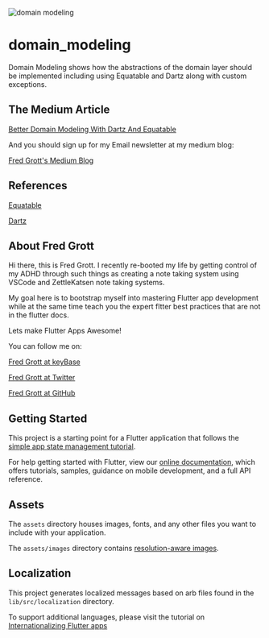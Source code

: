 ![domain modeling](./media/domain-modelingpng)

# domain_modeling

Domain Modeling shows how the abstractions of the domain layer should be implemented including using Equatable and Dartz along with custom exceptions.


## The Medium Article

[Better Domain Modeling With Dartz And Equatable](https://fredgrott.medium.com/better-domain-modeling-with-dartz-and-equatable-d3fd1948c814?sk=e3e337162bcff2b110273f4b8c8979c7)



And you should sign up for my Email newsletter at my medium blog:

[Fred Grott's Medium Blog](https://fredgrott.medium.com)

## References

[Equatable]()

[Dartz]()


## About Fred Grott

Hi there, this is Fred Grott. I recently re-booted my life by getting control of my ADHD through such things as creating a note taking system using VSCode and ZettleKatsen note taking systems. 

My goal here is to bootstrap myself into mastering Flutter app development while at the same time teach you the expert fltter best practices that are not in the flutter docs.

Lets make Flutter Apps Awesome!

You can follow me on:

[Fred Grott at keyBase](https://keybase.io/fredgrott)


[Fred Grott at Twitter](https://twitter.com/fredgrott)


[Fred Grott at GitHub](https://github.com/fredgrott)





## Getting Started

This project is a starting point for a Flutter application that follows the
[simple app state management
tutorial](https://flutter.dev/docs/development/data-and-backend/state-mgmt/simple).

For help getting started with Flutter, view our
[online documentation](https://flutter.dev/docs), which offers tutorials,
samples, guidance on mobile development, and a full API reference.

## Assets

The `assets` directory houses images, fonts, and any other files you want to
include with your application.

The `assets/images` directory contains [resolution-aware
images](https://flutter.dev/docs/development/ui/assets-and-images#resolution-aware).

## Localization

This project generates localized messages based on arb files found in
the `lib/src/localization` directory.

To support additional languages, please visit the tutorial on
[Internationalizing Flutter
apps](https://flutter.dev/docs/development/accessibility-and-localization/internationalization)

